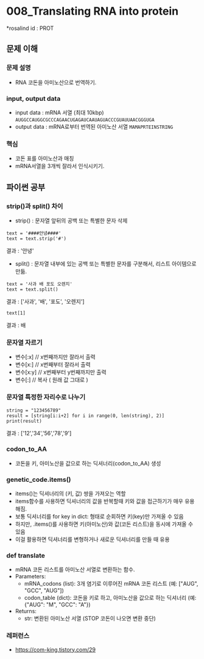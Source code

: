 # 008_Translating RNA into protein
*rosalind id : PROT

## 문제 이해
### 문제 설명
- RNA 코돈을 아미노산으로 번역하기.

### input, output data
- input data : mRNA 서열 (최대 10kbp)
`AUGGCCAUGGCGCCCAGAACUGAGAUCAAUAGUACCCGUAUUAACGGGUGA`
- output data : mRNA로부터 번역된 아미노산 서열
`MAMAPRTEINSTRING`

### 핵심
- 코돈 표를 아미노산과 매칭
- mRNA서열을 3개씩 잘라서 인식시키기.

## 파이썬 공부

### strip()과 split() 차이
- strip() : 문자열 앞뒤의 공백 또는 특별한 문자 삭제
```
text = '####안녕####'
text = text.strip('#')
```
결과 : '안녕'
- split() : 문자열 내부에 있는 공백 또는 특별한 문자를 구분해서, 리스트 아이템으로 만듦.
```
text = '사과 배 포도 오렌지'
text = text.split()
```
결과 : ['사과', '배', '포도', '오렌지']
```
text[1]
```
결과 : 배

### 문자열 자르기 
- 변수[:x] // x번째까지만 잘라서 출력
- 변수[x:] // x번째부터 잘라서 출력
- 변수[x:y] // x번째부터 y번째까지만 출력
- 변수[:] // 복사 ( 원래 값 그대로 )

### 문자열 특정한 자리수로 나누기
```
string = "123456789"
result = [string[i:i+2] for i in range(0, len(string), 2)]
print(result)
```
결과 : ['12','34','56','78','9']

### codon_to_AA
- 코돈을 키, 아미노산을 값으로 하는 딕셔너리(codon_to_AA) 생성

### genetic_code.items()
- items()는 딕셔너리의 (키, 값) 쌍을 가져오는 역할
- items함수를 사용하면 딕셔너리의 값을 반복할때 키와 값을 접근하기가 매우 유용해짐.
- 보통 딕셔너리를 for key in dict: 형태로 순회하면 키(key)만 가져올 수 있음
- 하지만, .items()를 사용하면 키(아미노산)와 값(코돈 리스트)을 동시에 가져올 수 있음
- 이걸 활용하면 딕셔너리를 변형하거나 새로운 딕셔너리를 만들 때 유용

### def translate
- mRNA 코돈 리스트를 아미노산 서열로 변환하는 함수.
- Parameters:
    - mRNA_codons (list): 3개 염기로 이루어진 mRNA 코돈 리스트 (예: ["AUG", "GCC", "AUG"])
    - codon_table (dict): 코돈을 키로 하고, 아미노산을 값으로 하는 딕셔너리 (예: {"AUG": "M", "GCC": "A"})
- Returns:
    - str: 변환된 아미노산 서열 (STOP 코돈이 나오면 변환 중단)

### 레퍼런스
- https://com-king.tistory.com/29